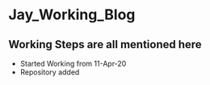 # Jay_Working_Blog

## Working Steps are all mentioned here

* Started Working from 11-Apr-20
* Repository added
